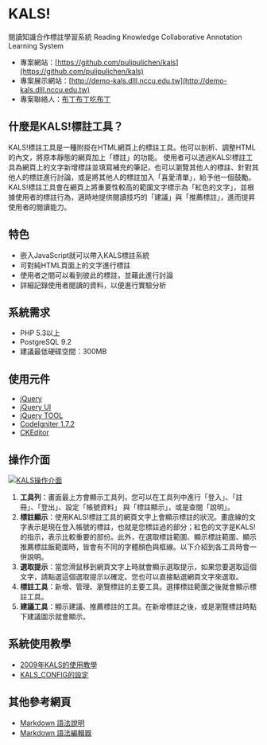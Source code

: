 KALS!
======================

閱讀知識合作標註學習系統
Reading Knowledge Collaborative Annotation Learning System

- 專案網站：[https://github.com/pulipulichen/kals](https://github.com/pulipulichen/kals)
- 專案展示網站：[http://demo-kals.dlll.nccu.edu.tw](http://demo-kals.dlll.nccu.edu.tw)
- 專案聯絡人：[布丁布丁吃布丁](http://pulipuli.blogspot.tw)

## 什麼是KALS!標註工具？

KALS!標註工具是一種附掛在HTML網頁上的標註工具。他可以剖析、調整HTML的內文，將原本靜態的網頁加上「標註」的功能。
使用者可以透過KALS!標註工具為網頁上的文字新增標註並填寫補充的筆記，也可以瀏覽其他人的標註、針對其他人的標註進行討論，或是將其他人的標註加入「喜愛清單」，給予他一個鼓勵。
KALS!標註工具會在網頁上將重要性較高的範圍文字標示為「紅色的文字」，並根據使用者的標註行為，適時地提供閱讀技巧的「建議」與「推薦標註」，進而提昇使用者的閱讀能力。

## 特色

- 嵌入JavaScript就可以帶入KALS標註系統
- 可對純HTML頁面上的文字進行標註
- 使用者之間可以看到彼此的標註，並藉此進行討論
- 詳細記錄使用者閱讀的資料，以便進行實驗分析

## 系統需求

- PHP 5.3以上
- PostgreSQL 9.2
- 建議最低硬碟空間：300MB

## 使用元件

- [jQuery](http://jquery.com/)
- [jQuery UI](http://jqueryui.com/)
- [jQuery TOOL](http://jquerytools.org/)
- [CodeIgniter 1.7.2](http://www.codeigniter.org.tw/)
- [CKEditor](http://ckeditor.com/)

## 操作介面

[![KALS操作介面](http://lh5.ggpht.com/_yr4MQB4zDus/TPEhCZg6urI/AAAAAAAAHPc/7bXx9IYbNJA/kals_interface_thumb.png)](http://lh5.ggpht.com/_yr4MQB4zDus/TPEhBQQekEI/AAAAAAAAHPY/9J0bBepTBow/s1600-h/kals_interface%5B2%5D.png)

1. **工具列**：畫面最上方會顯示工具列，您可以在工具列中進行「登入」、「註冊」、「登出」、設定「帳號資料」 與「標註顯示」，或是查閱「說明」。
2. **標註顯示**：使用KALS!標註工具的網頁文字上會顯示標註的狀況。畫底線的文字表示是現在登入帳號的標註，也就是您標註過的部分；紅色的文字是KALS!的指示，表示比較重要的部份。此外，在選取標註範圍、顯示標註範圍、顯示推薦標註飯範圍時，皆會有不同的字體顏色與框線。以下介紹到各工具時會一併說明。
3. **選取提示**：當您滑鼠移到網頁文字上時就會顯示選取提示，如果您要選取這個文字，請點選這個選取提示以確定。您也可以直接點選網頁文字來選取。
4. **標註工具**：新增、管理、瀏覽標註的主要工具。選擇標註範圍之後就會顯示標註工具。
5. **建議工具**：顯示建議、推薦標註的工具。在新增標註之後，或是瀏覽標註時點下建議圖示就會顯示。

## 系統使用教學

- [2009年KALS的使用教學](http://pulipuli.blogspot.tw/2010/11/20101127kals.html)
- [KALS_CONFIG的設定](https://github.com/pulipulichen/kals/blob/master/system/application/views/web_apps/core/KALS_CONFIG.js)

## 其他參考網頁

- [Markdown 語法說明](http://zh.wikipedia.org/wiki/Markdown/)
- [Markdown 語法編輯器](http://markdown.pioul.fr/)